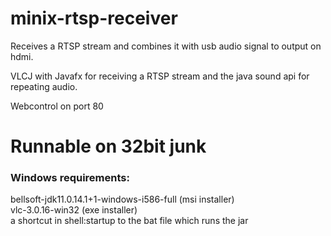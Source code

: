 # minix-rtsp-receiver
Receives a RTSP stream and combines it with usb audio signal to output on hdmi.

VLCJ with Javafx for receiving a RTSP stream and the java sound api for repeating audio.

Webcontrol on port 80

# Runnable on 32bit junk
### Windows requirements:
bellsoft-jdk11.0.14.1+1-windows-i586-full (msi installer)  
vlc-3.0.16-win32 (exe installer)  
a shortcut in shell:startup to the bat file which runs the jar
